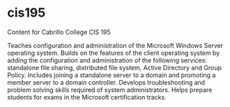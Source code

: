 # cis195
Content for Cabrillo College CIS 195

Teaches configuration and administration of the Microsoft Windows Server operating system. Builds on the features of the client operating system by adding the configuration and administration of the following services: standalone file sharing, distributed file system, Active Directory and Group Policy. Includes joining a standalone server to a domain and promoting a member server to a domain controller. Develops troubleshooting and problem solving skills required of system administrators. Helps prepare students for exams in the Microsoft certification tracks. 
